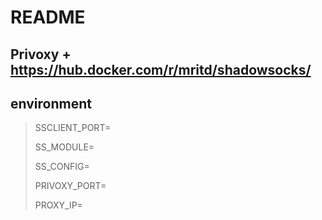 # README

## Privoxy + https://hub.docker.com/r/mritd/shadowsocks/

## environment

>SSCLIENT_PORT=
>
>SS_MODULE=
>
>SS_CONFIG=
>
>PRIVOXY_PORT=
>
>PROXY_IP=